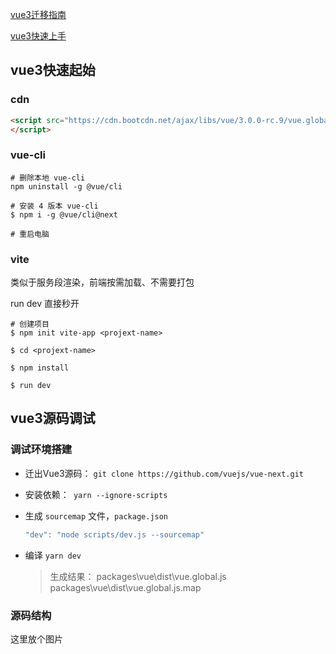 

[vue3迁移指南](https://juejin.im/post/6866373381424414734)

[vue3快速上手](https://space.bilibili.com/480140591/channel/detail?cid=148065)





## vue3快速起始

### cdn

```html
<script src="https://cdn.bootcdn.net/ajax/libs/vue/3.0.0-rc.9/vue.global.js">
</script>
```



### vue-cli

```shell
# 删除本地 vue-cli
npm uninstall -g @vue/cli

# 安装 4 版本 vue-cli
$ npm i -g @vue/cli@next

# 重启电脑
```



### vite

类似于服务段渲染，前端按需加载、不需要打包

run dev 直接秒开

```shell
# 创建项目
$ npm init vite-app <projext-name>

$ cd <projext-name>

$ npm install

$ run dev
```



## vue3源码调试

### 调试环境搭建

+ 迁出Vue3源码： `git clone https://github.com/vuejs/vue-next.git`

+ 安装依赖：` yarn --ignore-scripts`

+ ⽣成 `sourcemap` ⽂件，`package.json`

  ```js
  "dev": "node scripts/dev.js --sourcemap"
  ```

+ 编译 `yarn dev`

  > ⽣成结果：
  >   packages\vue\dist\vue.global.js
  >   packages\vue\dist\vue.global.js.map



### 源码结构

这里放个图片



